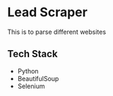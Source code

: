 # Lead Scraper

This is to parse different websites


## Tech Stack
- Python
- BeautifulSoup
- Selenium
